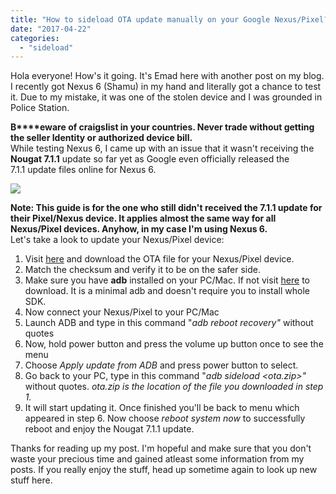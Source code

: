 ```yaml
---
title: "How to sideload OTA update manually on your Google Nexus/Pixel?"
date: "2017-04-22"
categories: 
  - "sideload"
---
```


Hola everyone! How's it going. It's Emad here with another post on my blog. I recently got Nexus 6 (Shamu) in my hand and literally got a chance to test it. Due to my mistake, it was one of the stolen device and I was grounded in Police Station.  
  
**B****eware of craigslist in your countries. Never trade without getting the seller Identity or authorized device bill.**  
While testing Nexus 6, I came up with an issue that it wasn't receiving the **Nougat 7.1.1** update so far yet as Google even officially released the 7.1.1 update files online for Nexus 6. 
  

[![](/posts/2017/04/images/android-nougat-nexus-6p.jpg)](http://cdn.wccftech.com/wp-content/uploads/2016/08/android-nougat-nexus-6p.jpg)

  
  
**Note: This guide is for the one who still didn't received the 7.1.1 update for their Pixel/Nexus device. It applies almost the same way for all Nexus/Pixel devices. Anyhow, in my case I'm using Nexus 6.**  
Let's take a look to update your Nexus/Pixel device:  
  

1. Visit [here](https://developers.google.com/android/ota) and download the OTA file for your Nexus/Pixel device.
2. Match the checksum and verify it to be on the safer side.
3. Make sure you have **adb** installed on your PC/Mac. If not visit [here](http://riffhold.com/gWx) to download. It is a minimal adb and doesn't require you to install whole SDK.
4. Now connect your Nexus/Pixel to your PC/Mac
5. Launch ADB and type in this command "_adb reboot recovery"_ without quotes
6. Now, hold power button and press the volume up button once to see the menu
7. Choose _Apply update from ADB_ and press power button to select.
8. Go back to your PC, type in this command "_adb sideload <ota.zip>"_ without quotes. _ota.zip is the location of the file you downloaded in step 1._
9. It will start updating it. Once finished you'll be back to menu which appeared in step 6. Now choose _reboot system now_ to successfully reboot and enjoy the Nougat 7.1.1 update.

  

  
Thanks for reading up my post. I'm hopeful and make sure that you don't waste your precious time and gained atleast some information from my posts. If you really enjoy the stuff, head up sometime again to look up new stuff here.
